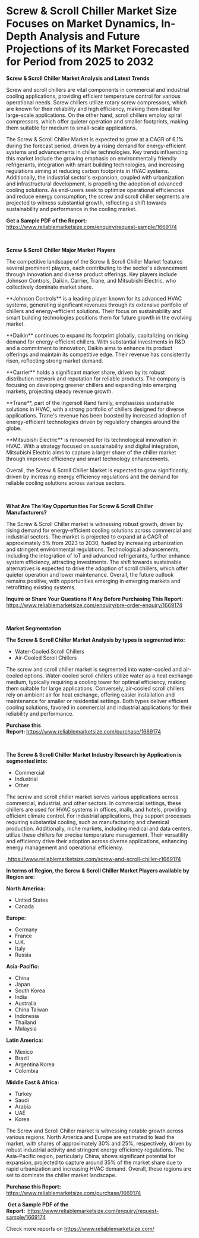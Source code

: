 <p><h1>Screw & Scroll Chiller Market Size Focuses on Market Dynamics, In-Depth Analysis and Future Projections of its Market Forecasted for Period from 2025 to 2032</h1></p><p><strong>Screw & Scroll Chiller Market Analysis and Latest Trends</strong></p>
<p><p>Screw and scroll chillers are vital components in commercial and industrial cooling applications, providing efficient temperature control for various operational needs. Screw chillers utilize rotary screw compressors, which are known for their reliability and high efficiency, making them ideal for large-scale applications. On the other hand, scroll chillers employ spiral compressors, which offer quieter operation and smaller footprints, making them suitable for medium to small-scale applications. </p><p>The Screw & Scroll Chiller Market is expected to grow at a CAGR of 6.1% during the forecast period, driven by a rising demand for energy-efficient systems and advancements in chiller technologies. Key trends influencing this market include the growing emphasis on environmentally friendly refrigerants, integration with smart building technologies, and increasing regulations aiming at reducing carbon footprints in HVAC systems. Additionally, the industrial sector's expansion, coupled with urbanization and infrastructural development, is propelling the adoption of advanced cooling solutions. As end-users seek to optimize operational efficiencies and reduce energy consumption, the screw and scroll chiller segments are projected to witness substantial growth, reflecting a shift towards sustainability and performance in the cooling market.</p></p>
<p><strong>Get a Sample PDF of the Report:&nbsp;</strong> <a href="https://www.reliablemarketsize.com/enquiry/request-sample/1669174?utm_campaign=2041&utm_medium=2&utm_source=Github&utm_content=ia&utm_term=02032025&utm_id=screw-scroll-chiller">https://www.reliablemarketsize.com/enquiry/request-sample/1669174</a></p>
<p>&nbsp;</p>
<p><strong>Screw & Scroll Chiller Major Market Players</strong></p>
<p><p>The competitive landscape of the Screw & Scroll Chiller Market features several prominent players, each contributing to the sector's advancement through innovation and diverse product offerings. Key players include Johnson Controls, Daikin, Carrier, Trane, and Mitsubishi Electric, who collectively dominate market share.</p><p>**Johnson Controls** is a leading player known for its advanced HVAC systems, generating significant revenues through its extensive portfolio of chillers and energy-efficient solutions. Their focus on sustainability and smart building technologies positions them for future growth in the evolving market.</p><p>**Daikin** continues to expand its footprint globally, capitalizing on rising demand for energy-efficient chillers. With substantial investments in R&D and a commitment to innovation, Daikin aims to enhance its product offerings and maintain its competitive edge. Their revenue has consistently risen, reflecting strong market demand.</p><p>**Carrier** holds a significant market share, driven by its robust distribution network and reputation for reliable products. The company is focusing on developing greener chillers and expanding into emerging markets, projecting steady revenue growth.</p><p>**Trane**, part of the Ingersoll Rand family, emphasizes sustainable solutions in HVAC, with a strong portfolio of chillers designed for diverse applications. Trane's revenue has been boosted by increased adoption of energy-efficient technologies driven by regulatory changes around the globe.</p><p>**Mitsubishi Electric** is renowned for its technological innovation in HVAC. With a strategy focused on sustainability and digital integration, Mitsubishi Electric aims to capture a larger share of the chiller market through improved efficiency and smart technology enhancements.</p><p>Overall, the Screw & Scroll Chiller Market is expected to grow significantly, driven by increasing energy efficiency regulations and the demand for reliable cooling solutions across various sectors.</p></p>
<p>&nbsp;</p>
<p><strong>What Are The Key Opportunities For Screw & Scroll Chiller Manufacturers?</strong></p>
<p><p>The Screw & Scroll Chiller market is witnessing robust growth, driven by rising demand for energy-efficient cooling solutions across commercial and industrial sectors. The market is projected to expand at a CAGR of approximately 5% from 2023 to 2030, fueled by increasing urbanization and stringent environmental regulations. Technological advancements, including the integration of IoT and advanced refrigerants, further enhance system efficiency, attracting investments. The shift towards sustainable alternatives is expected to drive the adoption of scroll chillers, which offer quieter operation and lower maintenance. Overall, the future outlook remains positive, with opportunities emerging in emerging markets and retrofitting existing systems.</p></p>
<p><strong>Inquire or Share Your Questions If Any Before Purchasing This Report:</strong> <a href="https://www.reliablemarketsize.com/enquiry/pre-order-enquiry/1669174?utm_campaign=2041&utm_medium=2&utm_source=Github&utm_content=ia&utm_term=02032025&utm_id=screw-scroll-chiller">https://www.reliablemarketsize.com/enquiry/pre-order-enquiry/1669174</a></p>
<p>&nbsp;</p>
<p><strong>Market Segmentation</strong></p>
<p><strong>The Screw & Scroll Chiller Market Analysis by types is segmented into:</strong></p>
<p><ul><li>Water-Cooled Scroll Chillers</li><li>Air-Cooled Scroll Chillers</li></ul></p>
<p><p>The screw and scroll chiller market is segmented into water-cooled and air-cooled options. Water-cooled scroll chillers utilize water as a heat exchange medium, typically requiring a cooling tower for optimal efficiency, making them suitable for large applications. Conversely, air-cooled scroll chillers rely on ambient air for heat exchange, offering easier installation and maintenance for smaller or residential settings. Both types deliver efficient cooling solutions, favored in commercial and industrial applications for their reliability and performance.</p></p>
<p><strong>Purchase this Report:&nbsp;</strong><a href="https://www.reliablemarketsize.com/purchase/1669174?utm_campaign=2041&utm_medium=2&utm_source=Github&utm_content=ia&utm_term=02032025&utm_id=screw-scroll-chiller">https://www.reliablemarketsize.com/purchase/1669174</a></p>
<p>&nbsp;</p>
<p><strong>The Screw & Scroll Chiller Market Industry Research by Application is segmented into:</strong></p>
<p><ul><li>Commercial</li><li>Industrial</li><li>Other</li></ul></p>
<p><p>The screw and scroll chiller market serves various applications across commercial, industrial, and other sectors. In commercial settings, these chillers are used for HVAC systems in offices, malls, and hotels, providing efficient climate control. For industrial applications, they support processes requiring substantial cooling, such as manufacturing and chemical production. Additionally, niche markets, including medical and data centers, utilize these chillers for precise temperature management. Their versatility and efficiency drive their adoption across diverse applications, enhancing energy management and operational efficiency.</p></p>
<p><a href="https://www.reliablemarketsize.com/screw-and-scroll-chiller-r1669174?utm_campaign=2041&utm_medium=2&utm_source=Github&utm_content=ia&utm_term=02032025&utm_id=screw-scroll-chiller">&nbsp;https://www.reliablemarketsize.com/screw-and-scroll-chiller-r1669174</a></p>
<p><strong>In terms of Region, the Screw & Scroll Chiller Market Players available by Region are:</strong></p>
<p>
    <p> <strong> North America: </strong>
        <ul>
            <li>United States</li>
            <li>Canada</li>
        </ul>
        </p> 
    <p> <strong> Europe: </strong>
        <ul>
            <li>Germany</li>
            <li>France</li>
            <li>U.K.</li>
            <li>Italy</li>
            <li>Russia</li>
        </ul>
        </p> 
    <p> <strong> Asia-Pacific: </strong>
        <ul>
            <li>China</li>
            <li>Japan</li>
            <li>South Korea</li>
            <li>India</li>
            <li>Australia</li>
            <li>China Taiwan</li>
            <li>Indonesia</li>
            <li>Thailand</li>
            <li>Malaysia</li>
        </ul>
        </p> 
    <p> <strong> Latin America: </strong>
        <ul>
            <li>Mexico</li>
            <li>Brazil</li>
            <li>Argentina Korea</li>
            <li>Colombia</li>
        </ul>
        </p> 
    <p> <strong> Middle East & Africa: </strong>
        <ul>
            <li>Turkey</li>
            <li>Saudi</li>
            <li>Arabia</li>
            <li>UAE</li>
            <li>Korea</li>
        </ul>
    </p>
    </p>
<p><p>The Screw and Scroll Chiller market is witnessing notable growth across various regions. North America and Europe are estimated to lead the market, with shares of approximately 30% and 25%, respectively, driven by robust industrial activity and stringent energy efficiency regulations. The Asia-Pacific region, particularly China, shows significant potential for expansion, projected to capture around 35% of the market share due to rapid urbanization and increasing HVAC demand. Overall, these regions are set to dominate the chiller market landscape.</p></p>
<p><strong>Purchase this Report: </strong><a href="https://www.reliablemarketsize.com/purchase/1669174?utm_campaign=2041&utm_medium=2&utm_source=Github&utm_content=ia&utm_term=02032025&utm_id=screw-scroll-chiller">https://www.reliablemarketsize.com/purchase/1669174</a></p>
<p>&nbsp;<strong>Get a Sample PDF of the Report:&nbsp;&nbsp;</strong><a href="https://www.reliablemarketsize.com/enquiry/request-sample/1669174?utm_campaign=2041&utm_medium=2&utm_source=Github&utm_content=ia&utm_term=02032025&utm_id=screw-scroll-chiller">https://www.reliablemarketsize.com/enquiry/request-sample/1669174</a></p>
<p><strong></strong></p>
<p>Check more reports on <a href="https://www.reliablemarketsize.com/?utm_campaign=2041&utm_medium=2&utm_source=Github&utm_content=ia&utm_term=02032025&utm_id=screw-scroll-chiller">https://www.reliablemarketsize.com/</a></p>